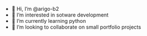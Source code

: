 - 👋 Hi, I’m @arigo-b2
- 👀 I’m interested in sotware development
- 🌱 I’m currently learning python
- 💞️ I’m looking to collaborate on small portfolio projects

<!---
arigo-b2/arigo-b2 is a ✨ special ✨ repository because its `README.md` (this file) appears on your GitHub profile.
You can click the Preview link to take a look at your changes.
--->
